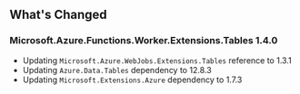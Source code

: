 ## What's Changed

<!-- Please add your release notes in the following format:
- My change description (#PR/#issue)
-->

### Microsoft.Azure.Functions.Worker.Extensions.Tables 1.4.0

- Updating `Microsoft.Azure.WebJobs.Extensions.Tables` reference to 1.3.1
- Updating `Azure.Data.Tables` dependency to 12.8.3
- Updating `Microsoft.Extensions.Azure` dependency to 1.7.3
